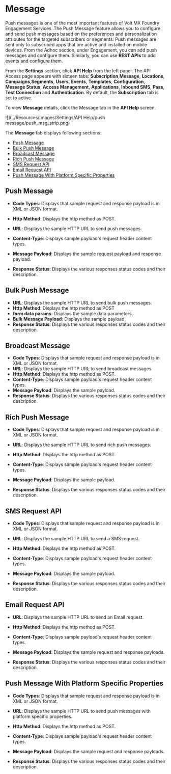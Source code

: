                            

Message
=======

Push messages is one of the most important features of Volt MX Foundry Engagement Services .The Push Message feature allows you to configure and send push messages based on the preferences and personalization attributes for the targeted subscribers or segments. Push messages are sent only to subscribed apps that are active and installed on mobile devices. From the Adhoc section, under Engagement, you can add push messages and configure them. Similarly, you can use **REST APIs** to add events and configure them.

From the **Settings** section, click **API Help** from the left panel. The API Access page appears with sixteen tabs: **Subscription**,**Message**, **Locations**, **Campaigns**,**Segments**, **Users**, **Events**, **Templates**, **Configuration**, **Message Status**, **Access Management**, **Applications**, **Inbound SMS**, **Pass**, **Test Connection** and **Authentication**. By default, the **Subscription** tab is set to active.

To view **Message** details, click the Message tab in the **API Help** screen.

![](../Resources/Images/Settings/API Help/push message/push_msg_strip.png)

The **Message** tab displays following sections:

*   [Push Message](#push-message)
*   [Bulk Push Message](#bulk-push-message)
*   [Broadcast Message](#broadcast-message)
*   [Rich Push Message](#rich-push-message)
*   [SMS Request API](#sms-request-api)
*   [Email Request API](#email-request-api)
*   [Push Message With Platform Specific Properties](#push-message-with-platform-specific-properties)

Push Message
------------

*   **Code Types**: Displays that sample request and response payload is in XML or JSON format.
*   **Http Method**: Displays the http method as POST.
*   **URL**: Displays the sample HTTP URL to send push messages.
*   **Content-Type**: Displays sample payload's request header content types.
*   **Message Payload**: Displays the sample request payload and response payload.
    
*   **Response Status**: Displays the various responses status codes and their description.

Bulk Push Message
-----------------

*   **URL**: Displays the sample HTTP URL to send bulk push messages.
*   **Http Method**: Displays the http method as POST
*   **form data params**: Displays the sample data parameters.
*   **Bulk Message Payload**: Displays the sample payload.
*   **Response Status**: Displays the various responses status codes and their description.

Broadcast Message
-----------------

*   **Code Types**: Displays that sample request and response payload is in XML or JSON format.
*   **URL**: Displays the sample HTTP URL to send broadcast messages.
*   **Http Method**: Displays the http method as POST.
*   **Content-Type**: Displays sample payload's request header content types.
*   **Message Payload**: Displays the sample payload.
*   **Response Status**: Displays the various responses status codes and their description.

Rich Push Message
-----------------

*   **Code Types**: Displays that sample request and response payload is in XML or JSON format.
*   **URL**: Displays the sample HTTP URL to send rich push messages.
*   **Http Method**: Displays the http method as POST.
*   **Content-Type**: Displays sample payload's request header content types.
*   **Message Payload**: Displays the sample payload.
    
*   **Response Status**: Displays the various responses status codes and their description.

SMS Request API
---------------

*   **Code Types**: Displays that sample request and response payload is in XML or JSON format.
*   **URL**: Displays the sample HTTP URL to send a SMS request.
*   **Http Method**: Displays the http method as POST.
*   **Content-Type**: Displays sample payload's request header content types.
*   **Message Payload**: Displays the sample payload.
    
*   **Response Status**: Displays the various responses status codes and their description.

Email Request API
-----------------

*   **URL**: Displays the sample HTTP URL to send an Email request.
*   **Http Method**: Displays the http method as POST.
*   **Content-Type**: Displays sample payload's request header content types.
*   **Message Payload**: Displays the sample request and response payloads.
    
*   **Response Status**: Displays the various responses status codes and their description.

Push Message With Platform Specific Properties
----------------------------------------------

*   **Code Types**: Displays that sample request and response payload is in XML or JSON format.
*   **URL**: Displays the sample HTTP URL to send push messages with platform specific properties.
*   **Http Method**: Displays the http method as POST.
*   **Content-Type**: Displays sample payload's request header content types.
*   **Message Payload**: Displays the sample request and response payloads.
    
*   **Response Status**: Displays the various responses status codes and their description.
